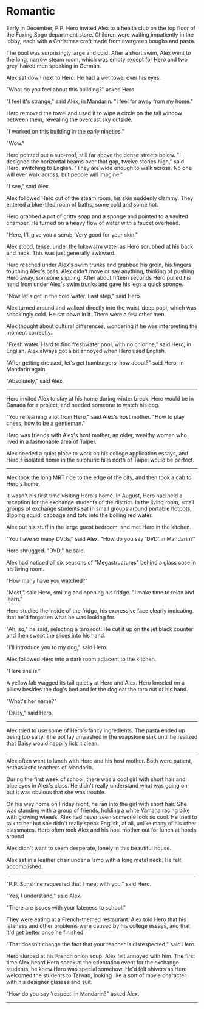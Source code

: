 # Romantic

Early in December, P.P. Hero invited Alex to a health club on the top floor of the
Fuxing Sogo department store. Children were waiting impatiently in the lobby,
each with a Christmas craft made from evergreen boughs and pasta.

The pool was surprisingly large and cold. After a short swim, Alex went to the
long, narrow steam room, which was empty except for Hero and two grey-haired men
speaking in German.

Alex sat down next to Hero. He had a wet towel over his eyes.

"What do you feel about this building?" asked Hero.

"I feel it's strange," said Alex, in Mandarin. "I feel far away from my home."

Hero removed the towel and used it to wipe a circle on the tall window between
them, revealing the overcast sky outside.

"I worked on this building in the early nineties."

"Wow."

Hero pointed out a sub-roof, still far above the dense streets below. "I
designed the horizontal beams over that gap, twelve stories high," said Hero,
switching to English.  "They are wide enough to walk across. No one will ever
walk across, but people will imagine."

"I see," said Alex.

Alex followed Hero out of the steam room, his skin suddenly clammy.  They
entered a blue-tiled room of baths, some cold and some hot.

Hero grabbed a pot of gritty soap and a sponge and pointed to a vaulted chamber.
He turned on a heavy flow of water with a faucet overhead.

"Here, I'll give you a scrub. Very good for your skin."

Alex stood, tense, under the lukewarm water as Hero scrubbed at his back and
neck. This was just generally awkward.

Hero reached under Alex's swim trunks and grabbed his groin, his fingers
touching Alex's balls. Alex didn't move or say anything, thinking of pushing
Hero away, someone slipping. After about fifteen seconds Hero pulled his hand
from under Alex's swim trunks and gave his legs a quick sponge.

"Now let's get in the cold water. Last step," said Hero.

Alex turned around and walked directly into the waist-deep pool, which was
shockingly cold. He sat down in it. There were a few other men.

Alex thought about cultural differences, wondering if he was interpreting the moment
correctly.

"Fresh water. Hard to find freshwater pool, with no chlorine," said Hero, in
English.  Alex always got a bit annoyed when Hero used English.

"After getting dressed, let's get hamburgers, how about?" said Hero, in Mandarin
again.

"Absolutely," said Alex.

---

Hero invited Alex to stay at his home during winter break. Hero would be in
Canada for a project, and needed someone to watch his dog.

"You're learning a lot from Hero," said Alex's host mother. "How to play chess,
how to be a gentleman."

Hero was friends with Alex's host mother, an older, wealthy woman who lived in a
fashionable area of Taipei.

Alex needed a quiet place to work on his college application essays, and Hero's
isolated home in the sulphuric hills north of Taipei would be perfect.

---

Alex took the long MRT ride to the edge of the city, and then took a cab to Hero's
home.

It wasn't his first time visiting Hero's home. In August, Hero had held a
reception for the exchange students of the district.  In the living room, small
groups of exchange students sat in small groups around portable hotpots, dipping
squid, cabbage and tofu into the boiling red water.

Alex put his stuff in the large guest bedroom, and met Hero in the kitchen.

"You have so many DVDs," said Alex. "How do you say 'DVD' in Mandarin?"

Hero shrugged. "DVD," he said.

Alex had noticed all six seasons of "Megastructures" behind a glass case in his
living room.


"How many have you watched?"

"Most," said Hero, smiling and opening his fridge. "I make time to relax and
learn."

Hero studied the inside of the fridge, his expressive face clearly indicating
that he'd forgotten what he was looking for.

"Ah, so," he said, selecting a taro root. He cut it up on the jet black counter
and then swept the slices into his hand.

"I'll introduce you to my dog," said Hero.

Alex followed Hero into a dark room adjacent to the kitchen.

"Here she is."

A yellow lab wagged its tail quietly at Hero and Alex. Hero kneeled on a pillow
besides the dog's bed and let the dog eat the taro out of his hand.

"What's her name?"

"Daisy," said Hero.

---

Alex tried to use some of Hero's fancy ingredients. The pasta ended up being
too salty. The pot lay unwashed in the soapstone sink until he realized that
Daisy would happily lick it clean.


---

Alex often went to lunch with Hero and his host mother. Both were patient,
enthusiastic teachers of Mandarin.

During the first week of school, there was a cool girl with short hair and blue
eyes in Alex's class. He didn't really understand what was going on, but it was
obvious that she was trouble.

On his way home on Friday night, he ran into the girl with short hair. She was
standing with a group of friends, holding a white Yamaha racing bike with
glowing wheels.  Alex had never seen someone look so cool. He tried to talk to
her but she didn't really speak English, at all, unlike many of his other
classmates.
Hero often took Alex and his host mother out for lunch at hotels around

Alex didn't want to seem desperate, lonely in this beautiful house.

Alex sat in a leather chair under a lamp with a long metal neck. He felt
accomplished.

---

"P.P. Sunshine requested that I meet with you," said Hero.

"Yes, I understand," said Alex.

"There are issues with your lateness to school."

They were eating at a French-themed restaurant. Alex told Hero that his lateness
and other problems were caused by his college essays, and that it'd get better
once he finished.

"That doesn't change the fact that your teacher is disrespected," said Hero.

Hero slurped at his French onion soup. Alex felt annoyed with him. The first
time Alex heard Hero speak at the orientation event for the exchange students,
he knew Hero was special somehow. He'd felt shivers as Hero welcomed the
students to Taiwan, looking like a sort of movie character with his designer
glasses and suit.

"How do you say 'respect' in Mandarin?" asked Alex.

---
